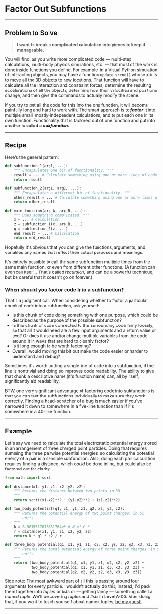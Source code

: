 # Factor Out Subfunctions

___
## Problem to Solve

> **I want to break a complicated calculation into pieces to keep it manageable.**

You will find, as you write more complicated code — multi-step calculations, multi-body physics simulations, etc. — that most of the work is done inside functions you define. For example, in a Visual Python simulation of interacting objects, you may have a function `update_scene()` whose job is to move all the 3D objects to new locations. That function will have to calculate all the interaction and constraint forces, determine the resulting accelerations of all the objects, determine how their velocities and positions change, and then give the commands to actually modify the scene.

If you try to put all the code for this into the one function, it will become painfully long and hard to work with. The smart approach is to **_factor_** it into multiple small, mostly-independent calculations, and to put each one in its own function. Functionality that is factored out of one function and put into another is called a **_subfunction_**.

___
## Recipe

Here's the general pattern:
```python
def subfunction_1(arg1, ...):
    """ Encapsulates one bit of functionality. """
    result = ... # Calculate something using one or more lines of code
    return result

def subfunction_2(arg1, arg2, ...):
    """ Encapsulates a different bit of functionality. """
    other_result = ... # Calculate something using one or more lines of code
    return other_result

def main_function(arg_A, arg_B, ...):
    """ Does something complicated. """
    x = ... # Calculation
    z = subfunction_1(x, arg_B, ...)
    q = subfunction_2(z, ...)
    end_result = ... # Calculation
    return end_result
```
Hopefully it's obvious that you can give the functions, arguments, and variables any names that reflect their actual purposes and meanings.

It's entirely possible to call the same subfunction multiple times from the same main function, or even from different other functions. (A function can even call itself… That's called _recursion_, and can be a powerful technique, but be careful that it doesn't go on forever.)

### When should you factor code into a subfunction?

That's a judgment call. When considering whether to factor a particular chunk of code into a subfunction, ask yourself:

- Is this chunk of code doing something with one purpose, which could be described as the purpose of the possible subfunction?
- Is this chunk of code connected to the surrounding code fairly loosely, so that all it would need are a few input arguments and a return value or two? Or does it use and/or change multiple variables from the code around it in ways that are hard to cleanly factor?
- Is it long enough to be worth factoring?
- Overall, would moving this bit out make the code easier or harder to understand and debug?

Sometimes it's worth putting a single line of code into a subfunction, if the line is nontrivial and doing so improves code readability. The ability to give that chunk a descriptive name (it's function name) can, all by itself, significantly aid readability.

BTW, one very significant advantage of factoring code into subfunctions is that you can test the subfunctions individually to make sure they work correctly. Finding a head-scratcher of a bug is much easier if you've narrowed it down to somewhere in a five-line function than if it's somewhere in a 40-line function.

___
## Example

Let's say we need to calculate the total electrostatic potential energy stored in an arrangement of three charged point particles. Doing that requires summing the three pairwise potential energies, so calculating the potential energy of a pair is a sensible subfunction. Also, doing each pair calculation requires finding a distance, which _could_ be done inline, but could also be factored out for clarity.

```python
from math import sqrt

def distance(x1, y1, z1, x2, y2, z2):
    """ Returns the distance between two points in 3D.
    """
    return sqrt((x1-x2)**2 + (y1-y2)**2 + (z1-z2)**2)

def two_body_potential(q1, x1, y1, z1, q2, x2, y2, z2):
    """ Returns the potential energy of two point charges, in SI 
        units.
    """
    k = 8.9875517873681764e9 # N m² C⁻²
    r = distance(x1, y1, z1, x2, y2, z2)
    return k * q1 * q2 / r

def three_body potential(q1, x1, y1, z1, q2, x2, y2, z2, q3, x3, y3, z3):
    """ Returns the total potential energy of three point charges, in SI 
        units.
    """
    return (two_body_potential(q1, x1, y1, z1, q2, x2, y2, z2) +
            two_body_potential(q1, x1, y1, z1, q3, x3, y3, z3) +
            two_body_potential(q2, x2, y2, z2, q3, x3, y3, z3))
```
Side note: The most awkward part of all this is passing around four arguments for every particle. I wouldn't actually do this; instead, I'd pack them together into _tuples_ or _lists_ or — getting fancy — something called a _named tuple_. We'll be covering _tuples_ and _lists_ in Level A-05. After doing that, if you want to teach yourself about named tuples, <a href="https://realpython.com/python-namedtuple/" target="_blank">be my guest!</a>

___
